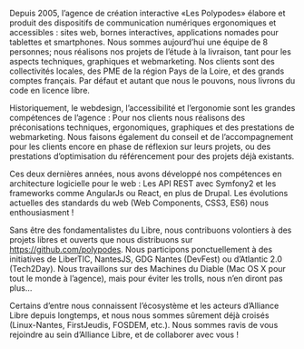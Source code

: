 Depuis 2005, l’agence de création interactive «Les Polypodes» élabore et produit des dispositifs de communication numériques ergonomiques et accessibles : sites web, bornes interactives, applications nomades pour tablettes et smartphones. Nous sommes aujourd’hui une équipe de 8 personnes;  nous réalisons nos projets de l’étude à la livraison, tant pour les aspects techniques, graphiques et webmarketing. Nos clients sont des collectivités locales, des PME de la région Pays de la Loire, et des grands comptes français. Par défaut et autant que nous le pouvons, nous livrons du code en licence libre. 

Historiquement, le webdesign, l’accessibilité et l’ergonomie sont les grandes compétences de l’agence : Pour nos clients nous réalisons des préconisations techniques, ergonomiques, graphiques et des prestations de webmarketing. Nous faisons également du conseil et de l’accompagnement pour les clients encore en phase de réflexion sur leurs projets, ou des prestations d’optimisation du référencement pour des projets déjà existants.

Ces deux dernières années, nous avons développé nos compétences en architecture logicielle pour le web : Les API REST avec Symfony2 et les frameworks comme AngularJs ou React, en plus de Drupal. Les évolutions actuelles des standards du web (Web Components, CSS3, ES6) nous enthousiasment !

Sans être des fondamentalistes du Libre, nous contribuons volontiers à des projets libres et ouverts que nous distribuons sur https://github.com/polypodes. Nous participons ponctuellement à des initiatives de LiberTIC, NantesJS, GDG Nantes (DevFest) ou d’Atlantic 2.0 (Tech2Day). Nous travaillons sur des Machines du Diable (Mac OS X pour tout le monde à l’agence), mais pour éviter les trolls, nous n’en diront pas plus…

Certains d’entre nous connaissent l’écosystème et les acteurs d’Alliance Libre depuis longtemps, et nous nous sommes sûrement déjà croisés (Linux-Nantes, FirstJeudis, FOSDEM, etc.). Nous sommes ravis de vous rejoindre au sein d’Alliance Libre, et de collaborer avec vous !
 
